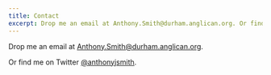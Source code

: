 ```yaml
---
title: Contact
excerpt: Drop me an email at Anthony.Smith@durham.anglican.org. Or find me on Twitter @anthonyjsmith.
---
```

Drop me an email at [Anthony.Smith@durham.anglican.org](mailto:Anthony.Smith@durham.anglican.org).

Or find me on Twitter [@anthonyjsmith](https://twitter.com/anthonyjsmith).

